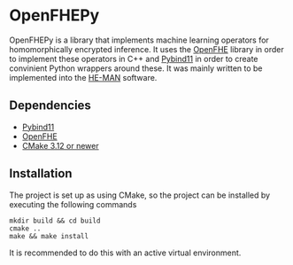 # OpenFHEPy

OpenFHEPy is a library that implements machine learning operators for
homomorphically encrypted inference. It uses the [OpenFHE](https://github.com/pybind/pybind11) library in order to
implement these operators in C++ and [Pybind11](https://github.com/openfheorg/openfhe-development) in order to create convinient
Python wrappers around these. It was mainly written to be implemented into the [HE-MAN](https://github.com/LinusHenke99/he-man-openfhe) software.

## Dependencies

- [Pybind11](https://github.com/pybind/pybind11)
- [OpenFHE](https://github.com/openfheorg/openfhe-development)
- [CMake 3.12 or newer](https://cmake.org/)

## Installation

The project is set up as using CMake, so the project can be installed by executing the following commands

```
mkdir build && cd build
cmake ..
make && make install
```

It is recommended to do this with an active virtual environment.
